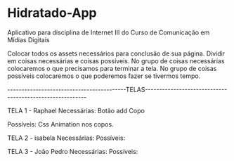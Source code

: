 # Hidratado-App
Aplicativo para disciplina de Internet III do Curso de Comunicação em Mídias Digitais

Colocar todos os assets necessários para conclusão de sua página.
Dividir em coisas necessárias e coisas possíveis. 
No grupo de coisas necessárias colocaremos o que precisamos para terminar a tela.
No grupo de coisas possíveis colocaremos o que poderemos fazer se tivermos tempo.


------------------------------------------TELAS---------------------------------------------------------

TELA 1 - Raphael
Necessárias:
Botão add Copo

Possíveis:
Css Animation nos copos.


TELA 2 - isabela
Necessárias:
Possíveis:



TELA 3 - João Pedro
Necessárias:
Possíveis:
